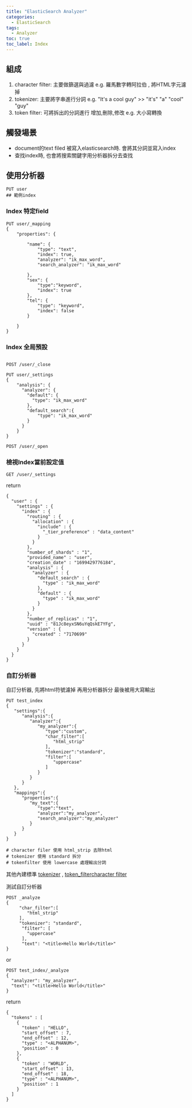 ```yaml
---
title: "ElasticSearch Analyzer"
categories:
  - ElasticSearch
tags:
  - Analyzer
toc: true
toc_label: Index
---
```


## 組成

1. character filter: 主要做篩選與過濾 e.g. 羅馬數字轉阿拉伯 , 將HTML字元濾掉  
2. tokenizer: 主要將字串進行分詞 e.g. "It's a cool guy" >> "it's" "a" "cool" "guy"  
3. token filter:  可將拆出的分詞進行 增加,刪除,修改 e.g. 大小寫轉換  


## 觸發場景

- document的text filed 被寫入elasticsearch時. 會將其分詞並寫入index
- 查找index時, 也會將搜索關鍵字用分析器拆分去查找



## 使用分析器


```
PUT user
## 範例index
```

### Index 特定field

```
PUT user/_mapping
{
	"properties": {

		"name": {
			"type": "text",
			"index": true,
			"analyzer": "ik_max_word",
			"search_analyzer": "ik_max_word"
			
		},
		"sex": {
			"type":"keyword",
			"index": true
		},
		"tel": {
			"type": "keyword",
			"index": false
		}

	}
}
```


### Index 全局預設

```

POST /user/_close

PUT user/_settings
{
    "analysis": {
      "analyzer": {
        "default": {
          "type": "ik_max_word"
        },
        "default_search":{
	        "type": "ik_max_word"
        }
      }
    }
}

POST /user/_open
```


###  檢視Index當前設定值

```
GET /user/_settings
```

return
```
{
  "user" : {
    "settings" : {
      "index" : {
        "routing" : {
          "allocation" : {
            "include" : {
              "_tier_preference" : "data_content"
            }
          }
        },
        "number_of_shards" : "1",
        "provided_name" : "user",
        "creation_date" : "1699429776184",
        "analysis" : {
          "analyzer" : {
            "default_search" : {
              "type" : "ik_max_word"
            },
            "default" : {
              "type" : "ik_max_word"
            }
          }
        },
        "number_of_replicas" : "1",
        "uuid" : "81Jc8eyxSN6uYqQskE7YFg",
        "version" : {
          "created" : "7170699"
        }
      }
    }
  }
}
```




### 自訂分析器

自訂分析器, 先將html符號濾掉 再用分析器拆分 最後被用大寫輸出  

```
PUT test_index
{
   "settings":{
      "analysis":{
         "analyzer":{
            "my_analyzer":{
               "type":"custom",
               "char_filter":[
                  "html_strip"
               ],
               "tokenizer":"standard",
               "filter":[
                  "uppercase"
               ]
            }
         }
      }
   },
   "mappings":{
      "properties":{
         "my_text":{
            "type":"text",
            "analyzer":"my_analyzer",
            "search_analyzer":"my_analyzer"
         }
      }
   }
}

# character filer 使用 html_strip 去除html
# tokenizer 使用 standard 拆分
# tokenfilter 使用 lowercase 處理輸出分詞

```

其他內建標準 [tokenizer](https://www.elastic.co/guide/en/elasticsearch/reference/current/analysis-tokenizers.html) , [token_filter](https://www.elastic.co/guide/en/elasticsearch/reference/current/analysis-tokenfilters.html)[character filter](https://www.elastic.co/guide/en/elasticsearch/reference/current/analysis-charfilters.html)


測試自訂分析器
```
POST _analyze
{
	 "char_filter":[
	 	"html_strip"
	 ],
	 "tokenizer": "standard",
	  "filter": [
		"uppercase"
	  ],
	  "text": "<title>Hello World</title>"
}
```

or


```
POST test_index/_analyze
{
  "analyzer": "my_analyzer",
  "text": "<title>Hello World</title>"
}
```


return  

```
{
  "tokens" : [
    {
      "token" : "HELLO",
      "start_offset" : 7,
      "end_offset" : 12,
      "type" : "<ALPHANUM>",
      "position" : 0
    },
    {
      "token" : "WORLD",
      "start_offset" : 13,
      "end_offset" : 18,
      "type" : "<ALPHANUM>",
      "position" : 1
    }
  ]
}

```

